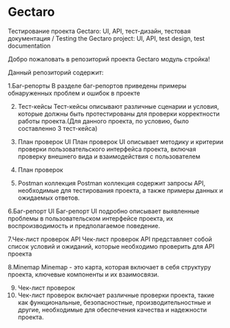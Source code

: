# Gectaro
Тестирование проекта Gectaro: UI, API, тест-дизайн, тестовая документация / Testing the Gectaro project: UI, API, test design, test documentation

Добро пожаловать в репозиторий проекта Gectaro модуль стройка!

Данный репозиторий содержит:

1.Баг-репорты
В разделе баг-репортов приведены примеры обнаруженных проблем и ошибок в проекте

2. Тест-кейсы
Тест-кейсы описывают различные сценарии и условия, которые должны быть протестированы для проверки корректности работы проекта.(Для данного проекта, по условию, было составленно 3 тест-кейса)

3. План проверок UI
План проверок UI описывает методику и критерии проверки пользовательского интерфейса проекта, включая проверку внешнего вида и взаимодействия с пользователем

4. План проверок
   
5. Postman коллекция
Postman коллекция содержит запросы API, необходимые для тестирования проекта, а также примеры данных и ожидаемых ответов.

6.Баг-репорт UI
Баг-репорт UI подробно описывает выявленные проблемы в пользовательском интерфейсе проекта, их воспроизводимость и предполагаемое поведение.

7.Чек-лист проверок API
Чек-лист проверок API представляет собой список условий и ожиданий, которые необходимо проверить для API проекта

8.Minemap
Minemap - это карта, которая включает в себя структуру проекта, ключевые компоненты и их взаимосвязи.

9. Чек-лист проверок
10. Чек-лист проверок включает различные проверки проекта, такие как функциональные, безопасностные, производительностные и другие, необходимые для обеспечения качества и надежности проекта.

